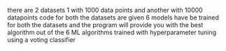 there are 2 datasets 1 with 1000 data points and another with 10000 datapoints code for both the datasets are given 6 models have be trained for both the datasets and the program will provide you with the best algorithm out of the 6 ML algorithms trained with hyperparameter tuning using a voting classifier

